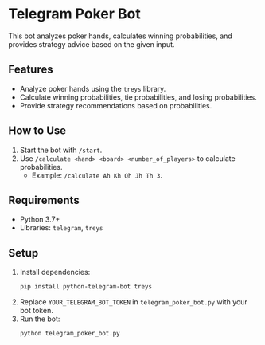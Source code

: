 
# Telegram Poker Bot

This bot analyzes poker hands, calculates winning probabilities, and provides strategy advice based on the given input.

## Features
- Analyze poker hands using the `treys` library.
- Calculate winning probabilities, tie probabilities, and losing probabilities.
- Provide strategy recommendations based on probabilities.

## How to Use
1. Start the bot with `/start`.
2. Use `/calculate <hand> <board> <number_of_players>` to calculate probabilities.
   - Example: `/calculate Ah Kh Qh Jh Th 3`.

## Requirements
- Python 3.7+
- Libraries: `telegram`, `treys`

## Setup
1. Install dependencies:
   ```bash
   pip install python-telegram-bot treys
   ```
2. Replace `YOUR_TELEGRAM_BOT_TOKEN` in `telegram_poker_bot.py` with your bot token.
3. Run the bot:
   ```bash
   python telegram_poker_bot.py
   ```
